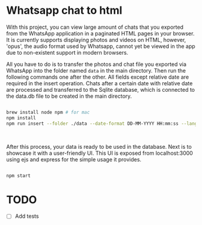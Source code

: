 # Whatsapp chat to html

With this project, you can view large amount of chats that you exported from the WhatsApp application in a paginated HTML pages in your browser. It is currently supports displaying photos and videos on HTML, however, 'opus', the audio format used by Whatsapp, cannot yet be viewed in the app due to non-existent support in modern browsers.

All you have to do is to transfer the photos and chat file you exported via WhatsApp into the folder named `data` in the main directory. Then run the following commands one after the other. All fields except relative date are required in the insert operation. Chats after a certain date with relative date are processed and transferred to the Sqlite database, which is connected to the data.db file to be created in the main directory.

```bash

brew install node npm # for mac
npm install
npm run insert --folder ./data --date-format DD-MM-YYYY HH:mm:ss --lang en --relative-date 01-01-2020

```

<br/>

After this process, your data is ready to be used in the database. Next is to showcase it with a user-friendly UI. This UI is exposed from localhost:3000 using ejs and express for the simple usage it provides.

```bash

npm start

```

# TODO

- [ ] Add tests